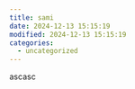 ```yaml
---
title: sami
date: 2024-12-13 15:15:19
modified: 2024-12-13 15:15:19
categories:
  - uncategorized
---
```



<!-- wp:paragraph -->
<p>ascasc</p>
<!-- /wp:paragraph -->
